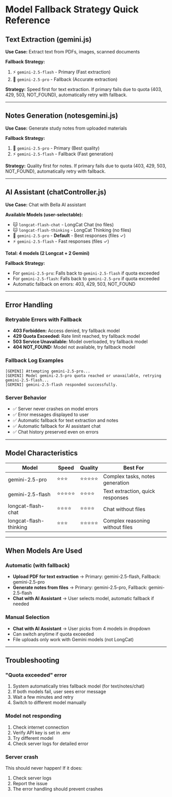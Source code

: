 # Model Fallback Strategy Quick Reference

## Text Extraction (gemini.js)
**Use Case:** Extract text from PDFs, images, scanned documents

**Fallback Strategy:**
1. ⚡ `gemini-2.5-flash` - Primary (Fast extraction)
2. 🎯 `gemini-2.5-pro` - Fallback (Accurate extraction)

**Strategy:** Speed first for text extraction. If primary fails due to quota (403, 429, 503, NOT_FOUND), automatically retry with fallback.

---

## Notes Generation (notesgemini.js)
**Use Case:** Generate study notes from uploaded materials

**Fallback Strategy:**
1. 🎯 `gemini-2.5-pro` - Primary (Best quality)
2. ⚡ `gemini-2.5-flash` - Fallback (Fast generation)

**Strategy:** Quality first for notes. If primary fails due to quota (403, 429, 503, NOT_FOUND), automatically retry with fallback.

---

## AI Assistant (chatController.js)
**Use Case:** Chat with Bella AI assistant

**Available Models (user-selectable):**
- 🐱 `longcat-flash-chat` - LongCat Chat (no files)
- 🐱 `longcat-flash-thinking` - LongCat Thinking (no files)
- 🎯 `gemini-2.5-pro` - **Default** - Best responses (files ✓)
- ⚡ `gemini-2.5-flash` - Fast responses (files ✓)

**Total: 4 models (2 Longcat + 2 Gemini)**

**Fallback Strategy:** 
- For `gemini-2.5-pro`: Falls back to `gemini-2.5-flash` if quota exceeded
- For `gemini-2.5-flash`: Falls back to `gemini-2.5-pro` if quota exceeded
- Automatic fallback on errors: 403, 429, 503, NOT_FOUND

---

## Error Handling

### Retryable Errors with Fallback
- **403 Forbidden:** Access denied, try fallback model
- **429 Quota Exceeded:** Rate limit reached, try fallback model
- **503 Service Unavailable:** Model overloaded, try fallback model
- **404 NOT_FOUND:** Model not available, try fallback model

### Fallback Log Examples
```
[GEMINI] Attempting gemini-2.5-pro...
[GEMINI] Model gemini-2.5-pro quota reached or unavailable, retrying gemini-2.5-flash...
[GEMINI] gemini-2.5-flash responded successfully.
```

### Server Behavior
- ✅ Server never crashes on model errors
- ✅ Error messages displayed to user
- ✅ Automatic fallback for text extraction and notes
- ✅ Automatic fallback for AI assistant chat
- ✅ Chat history preserved even on errors

---

## Model Characteristics

| Model | Speed | Quality | Best For |
|-------|-------|---------|----------|
| gemini-2.5-pro | ⭐⭐⭐ | ⭐⭐⭐⭐⭐ | Complex tasks, notes generation |
| gemini-2.5-flash | ⭐⭐⭐⭐⭐ | ⭐⭐⭐⭐ | Text extraction, quick responses |
| longcat-flash-chat | ⭐⭐⭐⭐ | ⭐⭐⭐⭐ | Chat without files |
| longcat-flash-thinking | ⭐⭐⭐ | ⭐⭐⭐⭐⭐ | Complex reasoning without files |

---

## When Models Are Used

### Automatic (with fallback)
- **Upload PDF for text extraction** → Primary: gemini-2.5-flash, Fallback: gemini-2.5-pro
- **Generate notes from files** → Primary: gemini-2.5-pro, Fallback: gemini-2.5-flash
- **Chat with AI Assistant** → User selects model, automatic fallback if needed

### Manual Selection
- **Chat with AI Assistant** → User picks from 4 models in dropdown
- Can switch anytime if quota exceeded
- File uploads only work with Gemini models (not LongCat)

---

## Troubleshooting

### "Quota exceeded" error
1. System automatically tries fallback model (for text/notes/chat)
2. If both models fail, user sees error message
3. Wait a few minutes and retry
4. Switch to different model manually

### Model not responding
1. Check internet connection
2. Verify API key is set in .env
3. Try different model
4. Check server logs for detailed error

### Server crash
This should never happen! If it does:
1. Check server logs
2. Report the issue
3. The error handling should prevent crashes
